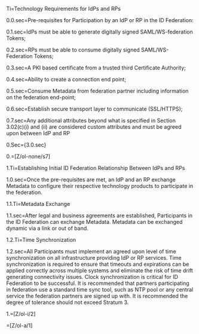 Ti=Technology Requirements for IdPs and RPs

0.0.sec=Pre-requisites for Participation by an IdP or RP in the ID Federation:

0.1.sec=IdPs must be able to generate digitally signed SAML/WS-federation Tokens;

0.2.sec=RPs must be able to consume digitally signed SAML/WS-Federation Tokens;

0.3.sec=A PKI based certificate from a trusted third Certificate Authority;

0.4.sec=Ability to create a connection end point;

0.5.sec=Consume Metadata from federation partner including information on the federation end-point;

0.6.sec=Establish secure transport layer to communicate (SSL/HTTPS);

0.7.sec=Any additional attributes beyond what is specified in Section 3.02(c)(i) and (ii) are considered custom attributes and must be agreed upon between IdP and RP

0.Sec={3.0.sec}

0.=[Z/ol-none/s7]

1.Ti=Establishing Initial ID Federation Relationship Between IdPs and RPs

1.0.sec=Once the pre-requisites are met, an IdP and an RP exchange Metadata to configure their respective technology products to participate in the federation.

1.1.Ti=Metadata Exchange

1.1.sec=After legal and business agreements are established, Participants in the ID Federation can exchange Metadata. Metadata can be exchanged dynamic via a link or out of band.

1.2.Ti=Time Synchronization

1.2.sec=All Participants must implement an agreed upon level of time synchronization on all infrastructure providing IdP or RP services. Time synchronization is required to ensure that timeouts and expirations can be applied correctly across multiple systems and eliminate the risk of time drift generating connectivity issues. Clock synchronization is critical for ID Federation to be successful. It is recommended that partners participating in federation use a standard time sync tool, such as NTP pool or any central service the federation partners are signed up with. It is recommended the degree of tolerance should not exceed Stratum 3.

1.=[Z/ol-i/2]

=[Z/ol-a/1]
